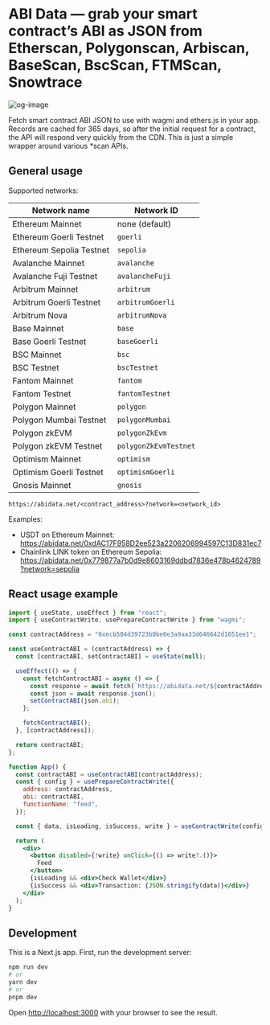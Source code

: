 # ABI Data — grab your smart contract’s ABI as JSON from Etherscan, Polygonscan, Arbiscan, BaseScan, BscScan, FTMScan, Snowtrace 

![og-image](https://user-images.githubusercontent.com/6843656/218328296-cd7a07c5-d790-476b-b4fd-80041bf64f79.png)

Fetch smart contract ABI JSON to use with wagmi and ethers.js in your app. Records are cached for 365 days, so after the initial request for a contract, the API will respond very quickly from the CDN. This is just a simple wrapper around various *scan APIs.

## General usage

Supported networks:

| Network name             | Network ID            |
|--------------------------|-----------------------|
| Ethereum Mainnet         | none (default)        |
| Ethereum Goerli Testnet  | `goerli`              |
| Ethereum Sepolia Testnet | `sepolia`             |
| Avalanche Mainnet        | `avalanche`           |
| Avalanche Fuji Testnet   | `avalancheFuji`       |
| Arbitrum Mainnet         | `arbitrum`            |
| Arbitrum Goerli Testnet  | `arbitrumGoerli`      |
| Arbitrum Nova            | `arbitrumNova`        |
| Base Mainnet             | `base`                |
| Base Goerli Testnet      | `baseGoerli`          |
| BSC Mainnet              | `bsc`                 |
| BSC Testnet              | `bscTestnet`          |
| Fantom Mainnet           | `fantom`              |
| Fantom Testnet           | `fantomTestnet`       |
| Polygon Mainnet          | `polygon`             |
| Polygon Mumbai Testnet   | `polygonMumbai`       |
| Polygon zkEVM            | `polygonZkEvm`        |
| Polygon zkEVM Testnet    | `polygonZkEvmTestnet` |
| Optimism Mainnet         | `optimism`            |
| Optimism Goerli Testnet  | `optimismGoerli`      |
| Gnosis Mainnet           | `gnosis`              |

```
https://abidata.net/<contract_address>?network=<network_id>

```

Examples:

- USDT on Ethereum Mainnet: https://abidata.net/0xdAC17F958D2ee523a2206206994597C13D831ec7
- Chainlink LINK token on Ethereum Sepolia: https://abidata.net/0x779877a7b0d9e8603169ddbd7836e478b4624789?network=sepolia

## React usage example

```jsx
import { useState, useEffect } from "react";
import { useContractWrite, usePrepareContractWrite } from "wagmi";

const contractAddress = "0xecb504d39723b0be0e3a9aa33d646642d1051ee1";

const useContractABI = (contractAddress) => {
  const [contractABI, setContractABI] = useState(null);

  useEffect(() => {
    const fetchContractABI = async () => {
      const response = await fetch(`https://abidata.net/${contractAddress}`);
      const json = await response.json();
      setContractABI(json.abi);
    };

    fetchContractABI();
  }, [contractAddress]);

  return contractABI;
};

function App() {
  const contractABI = useContractABI(contractAddress);
  const { config } = usePrepareContractWrite({
    address: contractAddress,
    abi: contractABI,
    functionName: "feed",
  });

  const { data, isLoading, isSuccess, write } = useContractWrite(config);

  return (
    <div>
      <button disabled={!write} onClick={() => write?.()}>
        Feed
      </button>
      {isLoading && <div>Check Wallet</div>}
      {isSuccess && <div>Transaction: {JSON.stringify(data)}</div>}
    </div>
  );
}
```

## Development

This is a Next.js app.
First, run the development server:

```bash
npm run dev
# or
yarn dev
# or
pnpm dev
```

Open [http://localhost:3000](http://localhost:3000) with your browser to see the result.
